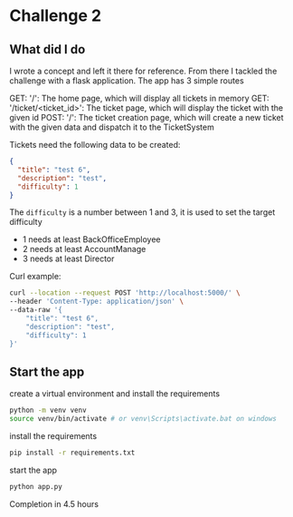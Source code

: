 # Challenge 2

## What did I do

I wrote a concept and left it there for reference. From there I tackled the challenge with a flask application.
The app has 3 simple routes

GET: '/': The home page, which will display all tickets in memory
GET: '/ticket/<ticket_id>': The ticket page, which will display the ticket with the given id
POST: '/': The ticket creation page, which will create a new ticket with the given data and dispatch it to the TicketSystem

Tickets need the following data to be created:

```json
{
  "title": "test 6",
  "description": "test",
  "difficulty": 1
}
```

The `difficulty` is a number between 1 and 3, it is used to set the target difficulty

- 1 needs at least BackOfficeEmployee
- 2 needs at least AccountManage
- 3 needs at least Director

Curl example:

```bash
curl --location --request POST 'http://localhost:5000/' \
--header 'Content-Type: application/json' \
--data-raw '{
    "title": "test 6",
    "description": "test",
    "difficulty": 1
}'
```

## Start the app

create a virtual environment and install the requirements

```bash
python -m venv venv
source venv/bin/activate # or venv\Scripts\activate.bat on windows
```

install the requirements

```bash
pip install -r requirements.txt
```

start the app

```bash
python app.py
```

Completion in 4.5 hours
